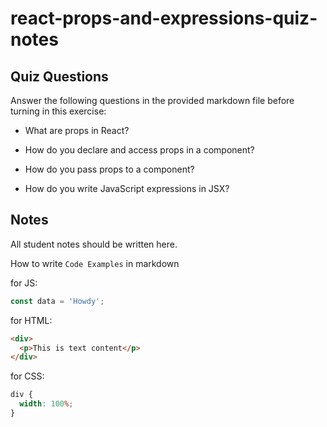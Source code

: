 # react-props-and-expressions-quiz-notes

## Quiz Questions

Answer the following questions in the provided markdown file before turning in this exercise:

- What are props in React?

- How do you declare and access props in a component?

- How do you pass props to a component?

- How do you write JavaScript expressions in JSX?

## Notes

All student notes should be written here.

How to write `Code Examples` in markdown

for JS:

```javascript
const data = 'Howdy';
```

for HTML:

```html
<div>
  <p>This is text content</p>
</div>
```

for CSS:

```css
div {
  width: 100%;
}
```
